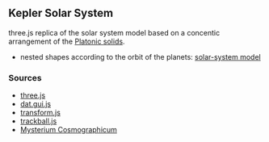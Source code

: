 Kepler Solar System
----------------------------------------------------------------------------------
three.js replica of the solar system model based on a concentic arrangement of the [Platonic solids](https://en.wikipedia.org/wiki/Platonic_solid).

- nested shapes according to the orbit of the planets: [solar-system model](http://13.91.141.66/)

### Sources
 * [three.js](https://threejs.org/)
 * [dat.gui.js](https://github.com/dataarts/dat.gui)
 * [transform.js](https://threejs.org/docs/#examples/en/controls/TransformControls)
 * [trackball.js](https://threejs.org/docs/#examples/en/controls/TrackballControls)
 * [Mysterium Cosmographicum](https://en.wikipedia.org/wiki/Mysterium_Cosmographicum)


